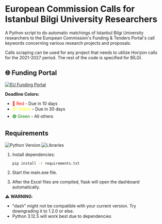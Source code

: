 # European Commission Calls for Istanbul Bilgi University Researchers
A Python script to do automatic matchings of Istanbul Bilgi University researchers to the European Commission's Funding & Tenders Portal's call keywords concerning various research projects and proposals.

Calls scraping can be used for any project that needs to utilize Horizon calls for the 2021-2027 period. The rest of the code is specified for BİLGİ.


## 🌐 Funding Portal
[![EU Funding Portal](https://img.shields.io/badge/View-Funding_&_Tenders_Portal-blue?style=flat-square&logo=european-union)](https://ec.europa.eu/info/funding-tenders/opportunities/portal/screen/opportunities/calls-for-proposals?order=DESC&pageNumber=1&pageSize=50&sortBy=startDate&isExactMatch=true&status=31094501,31094502&programmePeriod=2021%20-%202027&frameworkProgramme=43108390)


**Deadline Colors:**
- <span style="color:red">🔴 Red</span> - Due in 10 days
- <span style="color:yellow">🟡 Yellow</span> - Due in 30 days
- <span style="color:green">🟢 Green</span> - All others


## Requirements  
![Python Version](https://img.shields.io/badge/Python-3.12.5-blue?logo=python)
![Libraries](https://img.shields.io/badge/Libraries-See_requirements.txt-orange)
  
1. Install dependencies:  
   ```bash
   pip install -r requirements.txt
   
2. Start the main.exe file.

3. After the Excel files are compiled, flask will open the dashboard automatically.


⚠️ **WARNING**:
- "dash" might not be compatible with your current version. Try downgrading it to 1.2.0 or else.
- Python 3.12.5 will work best due to dependencies
